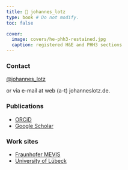 ```yaml
---
title: 🔬 johannes_lotz
type: book # Do not modify.
toc: false

cover:
  image: covers/he-phh3-restained.jpg
  caption: registered H&E and PHH3 sections
---
```


### Contact

<i class="fab fa-twitter"></i> [@johannes_lotz](https://twitter.com/johannes_lotz/)

or via e-mail at web (a-t) johanneslotz.de.


### Publications

- [ORCiD](https://orcid.org/0000-0003-3387-2596)
- [Google Scholar](https://scholar.google.com/citations?&user=Hcv0wUUAAAAJ)

### Work sites

- [Fraunhofer MEVIS](https://www.mevis.fraunhofer.de/en/employees/johannes-lotz.html) 
- [University of Lübeck](https://www.mic.uni-luebeck.de/people/johannes-lotz.html)

<!-- 
## Example notebook

{{< cta cta_text="👉 Check out the Machine Learning notebook" cta_link="machine-learning" >}}
 -->
